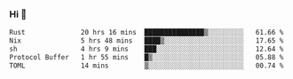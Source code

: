 ### Hi 👋

<!--START_SECTION:waka-->

```txt
Rust              20 hrs 16 mins  ███████████████▒░░░░░░░░░   61.66 %
Nix               5 hrs 48 mins   ████▒░░░░░░░░░░░░░░░░░░░░   17.65 %
sh                4 hrs 9 mins    ███░░░░░░░░░░░░░░░░░░░░░░   12.64 %
Protocol Buffer   1 hr 55 mins    █▒░░░░░░░░░░░░░░░░░░░░░░░   05.88 %
TOML              14 mins         ▒░░░░░░░░░░░░░░░░░░░░░░░░   00.74 %
```

<!--END_SECTION:waka-->
